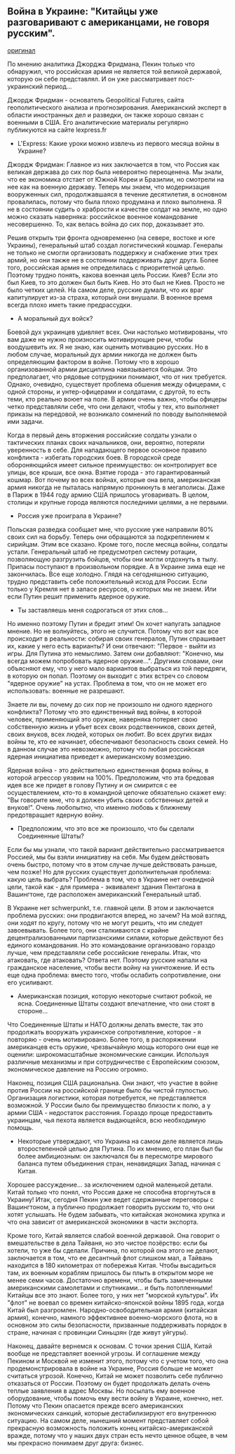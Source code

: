 ## Война в Украине: "Китайцы уже разговаривают с американцами, не говоря русским". 
[оригинал](https://www.lexpress.fr/actualite/monde/amerique-nord/guerre-en-ukraine-les-chinois-discutent-deja-avec-les-americains-sans-le-dire-aux-russes_2170532.html)

По мнению аналитика Джорджа Фридмана, Пекин только что обнаружил, что российская армия не является той великой державой, которую он себе представлял. И он уже рассматривает пост-украинский период... 

Джордж Фридман - основатель Geopolitical Futures, сайта геополитического анализа и прогнозирования. Американский эксперт в области иностранных дел и разведки, он также хорошо связан с военными в США. Его аналитические материалы регулярно публикуются на сайте lexpress.fr  

- L'Express: Какие уроки можно извлечь из первого месяца войны в Украине?  

Джордж Фридман: Главное из них заключается в том, что Россия как великая держава до сих пор была невероятно переоценена. Мы знали, что ее экономика отстает от Южной Кореи и Бразилии, но смотрели на нее как на военную державу. Теперь мы знаем, что модернизация вооруженных сил, продолжавшаяся в течение десятилетия, в основном провалилась, потому что была плохо продумана и плохо выполнена. Я не в состоянии судить о храбрости и качестве солдат на земле, но одно можно сказать наверняка: российское военное командование несовершенно. То, как велась война до сих пор, доказывает это.  

Решив открыть три фронта одновременно (на севере, востоке и юге Украины), генеральный штаб создал логистический кошмар. Генералы не только не смогли организовать поддержку и снабжение этих трех армий, но они также не в состоянии поддерживать друг друга. Более того, российская армия не определилась с приоритетной целью. Поэтому трудно понять, какова военная цель России. Киев? Если это был Киев, то это должен был быть Киев. Но это был не Киев. Просто не было четких целей. На самом деле, русские думали, что их враг капитулирует из-за страха, который они внушали. В военное время всегда плохо иметь такие предрассудки.  

- А моральный дух войск? 

Боевой дух украинцев удивляет всех. Они настолько мотивированы, что вам даже не нужно произносить мотивирующие речи, чтобы воодушевить их. Я не знаю, как оценить мотивацию русских. Но в любом случае, моральный дух армии никогда не должен быть определяющим фактором в войне. Потому что в хорошо организованной армии дисциплина навязывается бойцам. Это предполагает, что рядовые сотрудники понимают, что от них требуется. Однако, очевидно, существует проблема обшения между офицерами, с одной стороны, и унтер-офицерами и солдатами, с другой, то есть теми, кто реально воюет на поле. В армии очень важно, чтобы офицеры четко представляли себе, что они делают, чтобы у тех, кто выполняет приказы на передовой, не возникало сомнений по поводу выполняемой ими задачи.  

Когда в первый день вторжения российские солдаты узнали о тактических планах своих начальников, они, вероятно, потеряли уверенность в себе. Для нападающего первое основное правило конфликта - избегать городских боев. В городской среде обороняющийся имеет сильное преимущество: он контролирует все улицы, все крыши, все окна. Взятие города - это гарантированный кошмар. Вот почему во всех войнах, которые она вела, американская армия никогда не пыталась напрямую проникнуть в мегаполисы. Даже в Париж в 1944 году армию США пришлось уговаривать. В целом, столицы и крупные города являются последними целями, а не первыми. 

- Россия уже проиграла в Украине?  

Польская разведка сообщает мне, что русские уже направили 80% своих сил на борьбу. Теперь они обращаются за подкреплением к сирийцам. Этим все сказано. Кроме того, после месяца войны, солдаты устали. Генеральный штаб не предусмотрел систему ротации, позволяющую разгрузить бойцов, чтобы они могли отдохнуть в тылу. Припасы поступают в произвольном порядке. А в Украине зима еще не закончилась. Все еще холодно. Глядя на сегодняшнюю ситуацию, трудно представить себе положительный исход для России. Если только у Кремля нет в запасе ресурсов, о которых мы не знаем. Или если Путин решит применить ядерное оружие.  

- Ты заставляешь меня содрогаться от этих слов... 

Но именно поэтому Путин и бредит этим! Он хочет напугать западное мнение. Но не волнуйтесь, этого не случится. Потому что вот как все происходит в реальности: собирая своих генералов, Путин спрашивает их, какие у него есть варианты? И они отвечают: "Первое - выйти из игры. Для Путина это немыслимо. Затем они добавляют: "Конечно, мы всегда можем попробовать ядерное оружие...". Другими словами, они объясняют ему, что у него мало вариантов выбраться из той передряги, в которую он попал. Поэтому он выходит с этих встреч со словом "ядерное оружие" на устах. Проблема в том, что он не может его использовать: военные не разрешают.  

Знаете ли вы, почему до сих пор не произошло ни одного ядерного конфликта? Потому что это единственный вид войны, в которой человек, применяющий это оружие, наверняка потеряет свою собственную жизнь и убьет всех своих родственников, своих детей, своих внуков, всех людей, которых он любит. Во всех других видах войны те, кто ее начинает, обеспечивают безопасность своих семей. Но в данном случае это невозможно, потому что любая российская ядерная инициатива приведет к американскому возмездию.  

Ядерная война - это действительно единственная форма войны, в которой агрессор уязвим на 100%. Предположим, что эта бредовая идея все же придет в голову Путину и он смирится с ее осуществлением, кто-то в командной цепочке обязательно скажет ему: "Вы говорите мне, что я должен убить своих собственных детей и внуков!". Очень любопытно, что именно любовь к ближнему предотвращает ядерную войну. 

- Предположим, что это все же произошло, что бы сделали Соединенные Штаты? 

Если бы мы узнали, что такой вариант действительно рассматривается Россией, мы бы взяли инициативу на себя. Мы будем действовать очень быстро, потому что в этом случае лучше действовать раньше, чем позже! Но для русских существует дополнительная проблема: какую цель выбрать? Проблема в том, что в Украине нет очевидной цели, такой как - для примера - эквивалент здания Пентагона в Вашингтоне, где расположен американский Генеральный штаб.  

В Украине нет schwerpunkt, т.е. главной цели. В этом и заключается проблема русских: они продвигаются вперед, но зачем? На мой взгляд, они ходят по кругу, потому что не могут решить, что им следует завоевывать. Более того, они сталкиваются с крайне децентрализованными партизанскими силами, которые действуют без единого командования. Но это командование организовано гораздо лучше, чем представляли себе российские генералы. Итак, что атаковать, где атаковать? Ответа нет. Поэтому русские напали на гражданское население, чтобы вести войну на уничтожение. И есть еще одна проблема: вместо того, чтобы ослабить сопротивление, они его усиливают.  

- Американская позиция, которую некоторые считают робкой, не ясна. Соединенные Штаты создают впечатление, что они стоят в стороне... 

Что Соединенные Штаты и НАТО должны делать вместе, так это продолжать вооружать украинское сопротивление, которое - я повторяю - очень мотивировано. Более того, в распоряжении американцев есть оружие, чрезвычайную мощь которого они еще не оценили: широкомасштабные экономические санкции. Используя различные механизмы и при сотрудничестве с Европейским союзом, экономическое давление на Россию огромно. 

Наконец, позиция США рациональна. Они знают, что участие в войне против России на российской границе было бы чистой глупостью. Организация логистики, которая потребуется, не представляется возможной. У России было бы преимущество близости к полю, а у армии США - недостаток расстояния. Гораздо проще предоставить украинцам, чья пехота является выдающейся, всю необходимую помощь. 

- Некоторые утверждают, что Украина на самом деле является лишь второстепенной целью для Путина. По их мнению, его план был бы более амбициозным: он заключался бы в пересмотре мирового баланса путем объединения стран, ненавидящих Запад, начиная с Китая. 

Хорошее рассуждение... за исключением одной маленькой детали. Китай только что понял, что Россия даже не способна вторгнуться в Украину! Итак, сегодня Пекин уже ведет сдержанные переговоры с Вашингтоном, а публично продолжает говорить русским то, что они хотят услышать. Не будем забывать, что китайская экономика хрупка и что она зависит от американской экономики в части экспорта.  

Кроме того, Китай является слабой военной державой. Она говорит о вмешательстве в дела Тайваня, но это чистое позёрство: если бы хотели, то уже бы сделали. Причина, по которой она этого не делают, заключается в том, что ее десантный флот слишком мал, а Тайвань находится в 180 километрах от побережья Китая. Чтобы высадиться там, их военным кораблям пришлось бы плыть в открытом море не менее семи часов. Достаточно времени, чтобы быть замеченными американскими самолетами и спутниками... и быть потопленными! Китайцы все это знают. Более того, у них нет "морской культуры". Их "флот" не воевал со времен китайско-японской войны 1895 года, когда Китай был разгромлен. Народно-освободительная армия (китайская армия), конечно, намного эффективнее военно-морского флота, но в основном это силы безопасности, призванные поддерживать порядок в стране, начиная с провинции Синьцзян (где живут уйгуры).

Наконец, давайте вернемся к основам. С точки зрения США, Китай вообще не представляет военной угрозы. И соглашение между Пекином и Москвой не изменит этого, потому что с учетом того, что она продемонстрировала в войне на Украине, Россия больше не может считаться угрозой. Конечно, Китай не может позволить себе публично отказаться от России. Поэтому он будет продолжать делать очень теплые заявления в адрес Москвы. Но посылать ему военное оборудование, чтобы помочь ему вести войну в Украине, конечно, нет. Потому что Пекин опасается прежде всего американских экономических санкций, которые дестабилизируют его внутреннюю ситуацию. На самом деле, нынешний момент представляет собой прекрасную возможность положить конец китайско-американской вражде, потому что у наших двух стран есть нечто ценное общее, в чем мы прекрасно понимаем друг друга: бизнес.  
